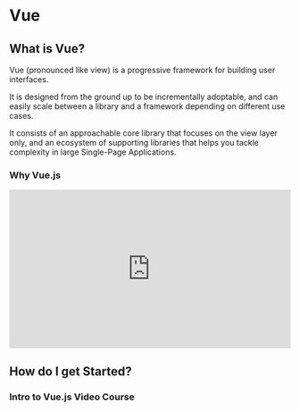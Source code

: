 # Vue

## What is Vue?

Vue (pronounced like view) is a progressive framework for building user interfaces. 

It is designed from the ground up to be incrementally adoptable, and can easily scale between a library and a framework depending on different use cases. 

It consists of an approachable core library that focuses on the view layer only, and an ecosystem of supporting libraries that helps you tackle complexity in large Single-Page Applications.

### Why Vue.js

<div style="padding:56.25% 0 0 0;position:relative;"><iframe src="https://player.vimeo.com/video/247494684?autoplay=1&color=4fc08d&title=0&byline=0&portrait=0" style="position:absolute;top:0;left:0;width:100%;height:100%;" frameborder="0" allow="autoplay; fullscreen" allowfullscreen></iframe></div><script src="https://player.vimeo.com/api/player.js"></script>



## How do I get Started?

### Intro to Vue.js Video Course

<LevelWithButton image="https://firebasestorage.googleapis.com/v0/b/vue-mastery.appspot.com/o/flamelink%2Fmedia%2F1578365059649_0.gif?alt=media&token=cbde36f7-8aff-4ed0-a72f-eae0462814bc"
desc="In this course, you will learn the fundamentals of Vue as you build the a product page!" button="Start Learning!" link="https://www.vuemastery.com/courses/intro-to-vue-js/vue-instance" />

<style scoped>
.vue-mastery {
    background-color: #3eaf7c;
    padding: 1em 1.25em;
    border-radius: 6px;
    color: #FFFFFF;
    position: relative;
    margin-top: 1em;
}

.vue-mastery a {
    color: #FFFFFF !important;
    position: relative;
    padding-left: 36px;
}
</style>




